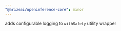 ```yaml
---
"@arizeai/openinference-core": minor
---
```


adds configurable logging to `withSafety` utility wrapper
